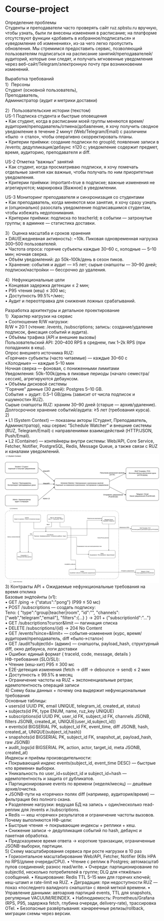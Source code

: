 # Course-project
Определение проблемы  
Студенты и преподаватели часто проверять сайт ruz.spbstu.ru вручную, чтобы узнать,
были ли внесены изменения в расписание; на платформе отсутствуют функции «добавить в избранное/подписаться» и «уведомление об изменениях»,
из-за чего легко пропустить обновления. Мы стремимся предоставить сервис,
позволяющий пользователям подписаться на расписание занятий/преподавателей/аудиторий,
которые они следят, и получать мгновенные уведомления через веб-сайт/Telegram/электронную почту при возникновении изменений.

Выработĸа требований  
1）Персоны  
   Студент (основной пользователь),  
   Преподаватель,  
   Администратор (аудит и метрики доставки)  

2）Пользовательские истории (текстом)  
   US-1 Подписка студента и быстрые оповещения  
   •	Как студент, когда в расписании моей группы меняются время/аудитория/преподаватель/отмена/добавление, я хочу получить сводное уведомление в течение 2 минут (Web/Telegram/Email) с различием «было → стало», чтобы оперативно скорректировать планы.  
   •	Критерии приёмки: создание подписки по groupId; появление записи в /events; дедупликация/дебаунс ≤120 c; уведомление содержит предмет, время, аудиторию, преподавателя и diff.  

   US-2 Отметка “важных” занятий  
   •	Как студент, когда просматриваю подписки, я хочу помечать отдельные занятия как важные, чтобы получать по ним приоритетные уведомления.  
   •	Критерии приёмки: important=true в подписке; важные изменения не агрегируются; маркировка [Важное] в уведомлении.  

   US-3 Мониторинг преподавателя и синхронизация со студентами  
   •	Как преподаватель, когда меняются мои занятия, я хочу сразу узнать и (опционально) разослать уведомление подписавшимся студентам, чтобы избежать недопонимания.  
   •	Критерии приёмки: подписка по teacherId; в событии — затронутые группы; в админке — статистика доставки.  

3）Оценка масштаба и сроков хранения  
   •	DAU(Ежедневная активность): ~10k. Пиковая одновременная нагрузка 300–500 пользователей.  
   •	Частота опроса: горячие субъекты каждые 30–60 с, холодные — 5–10 мин; ночная сверка.  
   •	Объём уведомлений: до 50k–100k/день в сезон пиков.  
   •	Хранение: события и аудит — ≥5 лет; сырые снапшоты — 30–90 дней; подписки/настройки — бессрочно до удаления.  

4）Нефункциональные цели  
   •	Концевая задержка детекции ≤ 2 мин;  
   •	P95 чтения (кеш) ≤ 300 мс;  
   •	Доступность 99.5%+/мес;  
   •	Аудит и переотправка для снижения ложных срабатываний.  

Разработĸа архитеĸтуры и детальное проеĸтирование  
1）Хараĸтер нагрузĸи на сервис  
   •	Соотношение R/W нагрузĸи:  
      R/W ≈ 20:1 (чтение: /events, /subscriptions; запись: создание/удаление подписок, фиксация событий и аудита).  
   •	Объёмы трафика (API и внешние вызовы)  
      Пользовательский API: 200–400 RPS в среднем, пик 1–2k RPS (при попаданиях в кеш).  
      Опрос внешнего источника RUZ:  
         «Горячие» субъекты (часто читаемые) — каждые 30–60 с  
         «Холодные» — каждые 5–10 мин  
         Ночная сверка — фоновая, с пониженными лимитами  
      Уведомления: 50k–100k/день в пиковые периоды (начало семестра/сессия), агрегируются дебаунсом.  
   •	Объёмы дисковой системы  
      “Горячие” данные (30 дней): Postgres 5–10 GB.  
      События + аудит: 0.5–1 GB/день (зависит от числа подписок и «шумности» RUZ).  
      Сырые снапшоты RUZ: храним 30–90 дней (старше — архив/удаление).  
      Долгосрочное хранение событий/аудита: ≥5 лет (требования курса).  
2)   
   •	L1 (System Context) — показаны акторы (Студент, Преподаватель, Администратор), наш сервис “Schedule Watcher” и внешние системы (RUZ, Telegram/Email) с направлениями взаимодействий (HTTP/JSON, Push/Email).  
   •	L2 (Container) — контейнеры внутри системы: Web/API, Core Service, Fetcher, Notifier, PostgreSQL, Redis, Message Queue, а также связи с RUZ и каналами уведомлений.  
   ![L1 (System Context)](C4model/L1.drawio.svg)  
   ![L2 (Container)](C4model/L2.drawio.svg)  
3) Контраĸты API + Ожидаемые нефунĸциональные требования на время отĸлиĸа  
   Базовые эндпойнты (v1):  
   •	GET /ping → {"status":"pong"} (P99 ≤ 50 мс)  
   •	POST /subscriptions — создать подписку:  
      Тело: { "type":"group|teacher|room", "id":"<ruz-id>", "channels":  
      ["web","telegram","email"], "filters":{...} } → 201 + {"subscriptionId":"..."}  
   •	GET /subscriptions?cursor&limit — пагинация списка  
   •	DELETE /subscriptions/{id} → 204 No Content  
   •	GET /events?since=<ts>&limit=<n> — события-изменения (курс, время/аудитория/преподаватель, diff «было→стало»)  
   •	GET /audit?subjectId=<id> (админ) — снапшоты, payload_hash, структурный diff, окно дебаунса, логи доставки  
   •	Ошибки: единый формат { traceId, code, message, details }  
   НФ-требования (SLO/SLI):  
   •	Чтение (кеш-хит) P95 ≤ 300 мс  
   •	E2E-детекция изменения (fetch → diff → debounce → send) ≤ 2 мин  
   •	Доступность ≥ 99.5% в месяц  
   •	Ограничение частоты на RUZ + экспоненциальные ретраи; идемпотентность операций записи  
4) Схему базы данных + почему она выдержит нефунĸциональные требования  
   Основные таблицы:  
   •	users(id UUID PK, email UNIQUE, telegram_id, created_at, status)  
   •	subjects(id PK, type ENUM, name, ruz_key UNIQUE)  
   •	subscriptions(id UUID PK, user_id FK, subject_id FK, channels JSONB, filters JSONB, created_at, UNIQUE(user_id,subject_id))  
   •	events(id BIGSERIAL PK, subject_id FK, event_time, diff JSONB, hash, created_at, UNIQUE(subject_id,hash))  
   •	snapshots(id BIGSERIAL PK, subject_id FK, snapshot_at, payload_hash, raw JSONB)  
   •	audit_logs(id BIGSERIAL PK, action, actor, target_id, meta JSONB, created_at)  
   Индексы и приёмы производительности:  
   •	Покрывающий индекс events(subject_id, event_time DESC) — быстрые «по времени» выборки.  
   •	Уникальность по user_id+subject_id и subject_id+hash — идемпотентность и защита от дубликатов.  
   •	Партиционирование events по времени (неделя/месяц) — дешёвые архив/очистка.  
   •	JSONB-пути на «горячих» полях diff (например, аудитория/время) — фильтрация без полного скана.  
   •	Разделение нагрузки: ведущая БД на запись + один/несколько read-реплик для /events и /subscriptions.  
   •	Redis — кеш «горячих» результатов и ограничение частоты вызовов.  
   Почему выполняются НФ-цели:  
   •	Быстрые чтения → покрывающие индексы + реплики + кеш.  
   •	Снижение записи → дедупликация событий по hash, дебаунс и пакетная обработка.  
   •	Предсказуемое время ответа → короткие транзакции, ограниченные JSONB-выборки, партиции.  
5) Схему масштабирования сервиса при росте нагрузĸи в 10 раз  
   •	Горизонтальное масштабирование Web/API, Fetcher, Notifier (K8s HPA по RPS/длине очереди/CPU).
   •	Чтение с реплик в Postgres; автомасштаб пулов соединений; разнос read/write.
   •	Очереди: партиционирование по subjectId, несколько потребителей в группе; DLQ для «тяжёлых» сообщений.
   •	Кеширование: Redis TTL 5–15 мин для горячих ключей; кеш-штамп и rate-limit на RUZ.
   •	Деградация: при недоступности RUZ — показ «последнего валидного снапшота» с явной меткой времени.
   •	Управление данными: автоархив партиций events, TTL для snapshots, регулярные VACUUM/REINDEX.
   •	Наблюдаемость: Prometheus/Grafana (RPS, P95, задержка fetch, глубина очереди, delivery-rate), трассировка OTel.
   •	Безопасные развёртывания: канареечные релизы/rollback, миграции схемы через версии.






